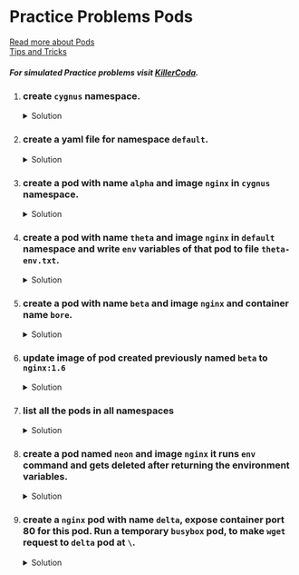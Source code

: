 # Practice Problems Pods

[Read more about Pods](https://kubernetes.io/docs/concepts/workloads/pods/)
</br>
[Tips and Tricks](../../tips_and_tricks.md)

##### For simulated Practice problems visit [KillerCoda](https://killercoda.com/amitk).

1. ### create `cygnus` namespace.

    <details><summary>Solution</summary>
      <p>

      ```bash
      k create ns cygnus 
      ```

      </p>
    </details>

1.  ### create a yaml file for namespace `default`.

    <details><summary>Solution</summary>
      <p>

      ```bash
      k get ns default -o yaml > default-ns.yaml
      ```

      </p>
    </details>

1. ### create a pod with name `alpha` and image `nginx` in `cygnus` namespace.

    <details><summary>Solution</summary>
      <p>

      ```bash
      k run alpha --image=nginx --restart=Never -n cygnus
      ```

      </p>
    </details>

1.  ### create a pod with name `theta` and image `nginx` in `default` namespace and write `env` variables of that pod to file `theta-env.txt`.

    <details><summary>Solution</summary>
      <p>

      ```bash
      k run theta --image=nginx
      k exec theta -ti -- env > theta-env.txt
      ```
      -- OR --

      ```bash
      k run theta --image=nginx -ti -- env # this will print env variables copy and paste it to theta-env.txt
      ```

      </p>
    </details>

1.  ### create a pod with name `beta` and image `nginx` and container name `bore`.

    <details><summary>Solution</summary>
      <p>

      ```bash
      k run beta --image=nginx --dry-run=client -o yaml > pod.yaml

      # update pod.yaml
      apiVersion: v1
      kind: Pod
      metadata:
        creationTimestamp: null
        labels:
          run: beta
        name: beta
      spec:
        containers:
        - image: nginx
          name: bore # update name here
          resources: {}
        dnsPolicy: ClusterFirst
        restartPolicy: Always
      status: {}
      
      # create pod using this yaml file
      k create -f pod.yaml
      ```

      </p>
    </details>

1.  ### update image of pod created previously named `beta` to `nginx:1.6`

    <details><summary>Solution</summary>
      <p>

      ```bash
      k set image pod/beta bore=nginx:1.6
      ```

      </p>
    </details>

1.  ### list all the pods in all namespaces

    <details><summary>Solution</summary>
      <p>

      ```bash
      k get po -A # flag to get pods from all namespaces
      ```

      </p>
    </details>

1.  ### create a pod named `neon` and image `nginx` it runs `env` command and gets deleted after returning the environment variables.

    <details><summary>Solution</summary>
      <p>

      ```bash
      k run neon --image=nginx -ti --rm -- env # --rm will delete the pod running env command
      ```

      </p>
    </details>

1.  ### create a `nginx` pod with name `delta`, expose container port 80 for this pod. Run a temporary `busybox` pod, to make `wget` request to `delta` pod at `\`.

    <details><summary>Solution</summary>
      <p>

      ```bash
      # create delta pod
      k run delta --image=nginx --port=80

      # get ip of the delta pod
      k get po -o wide # this command will return ip details of the pod
      
      # create a temp busybox pod with
      k run temp --image=busybox -ti --rm -- sh

      # inside the shell run
      \# wget -O- ip:80

      ```

      </p>
    </details>
